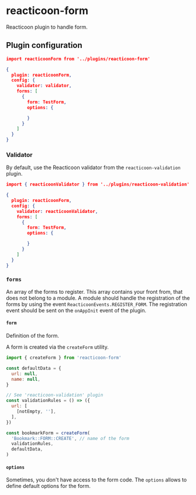 # reacticoon-form

Reacticoon plugin to handle form.

## Plugin configuration

```json
import reacticoonForm from '../plugins/reacticoon-form'

{
  plugin: reacticoonForm,
  config: {
    validator: validator,
    forms: [
      {
        form: TestForm,
        options: {

        }
      }
    ]
  }
}
```

### Validator

By default, use the Reacticoon validator from the `reacticoon-validation` plugin.

```json
import { reacticoonValidator } from '../plugins/reacticoon-validation'

{
  plugin: reacticoonForm,
  config: {
    validator: reacticoonValidator,
    forms: [
      {
        form: TestForm,
        options: {

        }
      }
    ]
  }
}
```

### `forms`

An array of the forms to register. This array contains your front from, that does not belong to a module.
A module should handle the registration of the forms by using the event `ReacticoonEvents.REGISTER_FORM`.
The registration event should be sent on the `onAppInit` event of the plugin.

#### `form`

Definition of the form.

A form is created via the `createForm` utility.

```js
import { createForm } from 'reacticoon-form'

const defaultData = {
  url: null,
  name: null,
}

// See 'reacticoon-validation' plugin
const validationRules = () => ({
  url: [
    [notEmpty, ''],
  ],
})

const bookmarkForm = createForm(
  'Bookmark::FORM::CREATE', // name of the form
  validationRules,
  defaultData,
)
```

#### `options`

Sometimes, you don't have access to the form code.
The `options` allows to define default options for the form.
